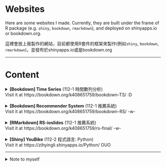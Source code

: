 # Websites
Here are some websites I made. Currently, they are built under the frame of R package (e.g. `shiny`, `bookdown`, `rmarkdown`), and deployed on shinyapps.io or bookdown.org.

這裡會放上我製作的網站，目前都使用R套件的框架來製作(例如`shiny`, `bookdown`, `rmarkdown`)，並發布於shinyapps.io或是bookdown.org

___
# Content
<details>
  <summary><b>[Bookdown] Time Series</b> (112-1 時間數列分析) <br> Visit it at https://bookdown.org/k408651759/bookdown-TS/ :D</summary>
  <br>
  Personal note for <i>Time Series</i> course.
  <hr>
</details>
<br>
<details>
  <summary><b>[Bookdown] Recommender System</b> (112-1 推薦系統) <br> Visit it at https://bookdown.org/k408651759/bookdown-RS/ -w-</summary>
  <br>
  Personal note for <i>Recommender System</i> course.
  <hr>
</details>
<br>
<details>
  <summary><b>[RMarkdown] RS-ioslides</b> (112-1 推薦系統) <br> Visit it at https://bookdown.org/k408651759/rs-final/ -w-</summary>
  <br>
  This is my first try using `rmarkdown` to build slides. You can see these slides in the last section of the Recommender System book. :D
  <hr>
</details>
<br>
<details>
  <summary><b>[Shiny] YouBike</b> (112-2 程式語言: Python) <br> Visit it at https://zihyingli.shinyapps.io/Python/ OUO</summary>
  <br>
  
  - Alternatively, if you have R installed, you can use the following code to open the website.

```
library(shiny)
runGitHub(repo="Python-Youbike", username="Zih-Ying", ref="main")
```

  - The data is obtained using a Python web crawler, primarily focusing on Taipei City. Data is collected every hour. Currently, the dataset only covers 3 days. We analyze this data and build a website using the R Shiny framework to visualize it.
  - In the future, we plan to integrate YouBike's API to display real-time distribution maps of all stations.
</details>

___
<details>
  <summary>Note to myself</summary>
  <ol>
    <li>發佈到bookdown.org後記得改SHARING，不然其他人要登入才能看</li>
    <li>gms信箱</li>
    <li>TS/tmp裡面的要整理到bookdown</li>
  </ol>
</details>
